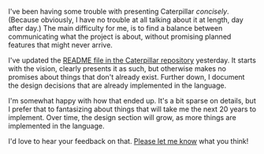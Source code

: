 I've been having some trouble with presenting Caterpillar _concisely_. (Because
obviously, I have no trouble at all talking about it at length, day after day.)
The main difficulty for me, is to find a balance between communicating what the
project is about, without promising planned features that might never arrive.

I've updated the [README file in the Caterpillar repository][README] yesterday.
It starts with the vision, clearly presents it as such, but otherwise makes no
promises about things that don't already exist. Further down, I document the
design decisions that are already implemented in the language.

I'm somewhat happy with how that ended up. It's a bit sparse on details, but I
prefer that to fantasizing about things that will take me the next 20 years to
implement. Over time, the design section will grow, as more things are
implemented in the language.

I'd love to hear your feedback on that. [Please let me know][email] what you
think!

[README]: https://github.com/hannobraun/caterpillar/blob/main/README.md
[email]: mailto:hello@hannobraun.com

